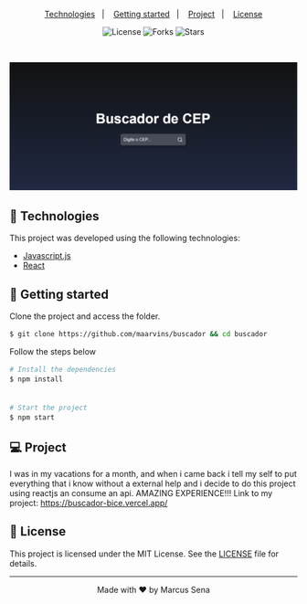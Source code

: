 
<p align="center">
  <a href="#-technologies">Technologies</a>&nbsp;&nbsp;&nbsp;|&nbsp;&nbsp;&nbsp;
  <a href="#-layout">Getting started</a>&nbsp;&nbsp;&nbsp;|&nbsp;&nbsp;&nbsp;
  <a href="#-project">Project</a>&nbsp;&nbsp;&nbsp;|&nbsp;&nbsp;&nbsp;
  <a href="#-license">License</a>
</p>

<p align="center">
  <img  src="https://img.shields.io/static/v1?label=license&message=MIT&color=5965E0&labelColor=121214" alt="License">
  
  <img src="https://img.shields.io/github/forks/maarvins/Clone-instagram?label=forks&message=MIT&color=5965E0&labelColor=121214" alt="Forks">

  <img src="https://img.shields.io/github/stars/maarvins/Clone-instagram?label=stars&message=MIT&color=5965E0&labelColor=121214" alt="Stars">
</p>

<br>

<p align="center">
  <img alt="Landing Page View" src="src/assets/print.png">
</p>


## 🧪 Technologies

This project was developed using the following technologies:

- [Javascript.js](https://www.javascript.com/)
- [React](https://reactjs.org)

## 🚀 Getting started

Clone the project and access the folder.

```bash
$ git clone https://github.com/maarvins/buscador && cd buscador
```

Follow the steps below

```bash
# Install the dependencies
$ npm install


# Start the project
$ npm start
```

## 💻 Project

I was in my vacations for a month, and when i came back i tell my self to put everything that i know without a external help and i decide to do this project using reactjs an consume an api. AMAZING EXPERIENCE!!! Link to my project: https://buscador-bice.vercel.app/

## 📝 License

This project is licensed under the MIT License. See the [LICENSE](LICENSE.md) file for details.

---

<p align="center">Made with ❤️ by Marcus Sena</p>
